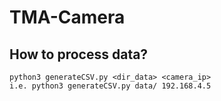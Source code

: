 # TMA-Camera

## How to process data?
```
python3 generateCSV.py <dir_data> <camera_ip>
i.e. python3 generateCSV.py data/ 192.168.4.5
```
